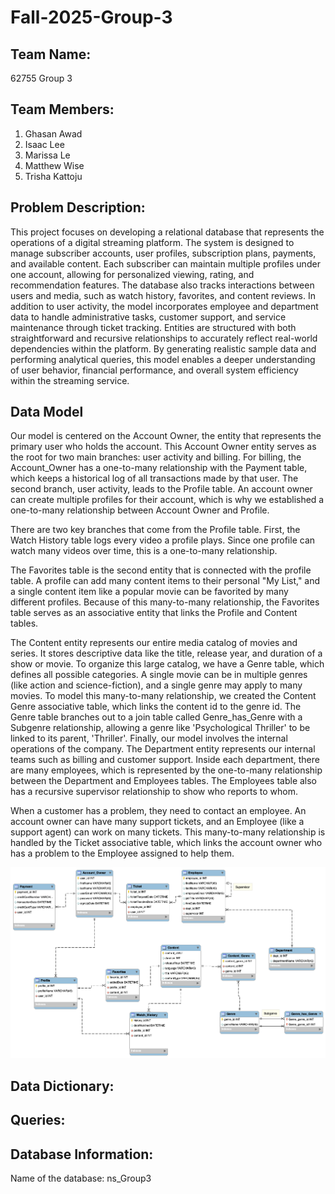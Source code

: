 # Fall-2025-Group-3

## Team Name:
62755 Group 3

## Team Members:
1. Ghasan Awad
2. Isaac Lee
3. Marissa Le
4. Matthew Wise
5. Trisha Kattoju

## Problem Description:
This project focuses on developing a relational database that represents the operations of a digital streaming platform. The system is designed to manage subscriber accounts, user profiles, subscription plans, payments, and available content. Each subscriber can maintain multiple profiles under one account, allowing for personalized viewing, rating, and recommendation features. The database also tracks interactions between users and media, such as watch history, favorites, and content reviews. In addition to user activity, the model incorporates employee and department data to handle administrative tasks, customer support, and service maintenance through ticket tracking. Entities are structured with both straightforward and recursive relationships to accurately reflect real-world dependencies within the platform. By generating realistic sample data and performing analytical queries, this model enables a deeper understanding of user behavior, financial performance, and overall system efficiency within the streaming service.

## Data Model
Our model is centered on the Account Owner, the entity that represents the primary user who holds the account. This Account Owner entity serves as the root for two main branches: user activity and billing. For billing, the Account_Owner has a one-to-many relationship with the Payment table, which keeps a historical log of all transactions made by that user. The second branch, user activity, leads to the Profile table. An account owner can create multiple profiles for their account, which is why we established a one-to-many relationship between Account Owner and Profile.

There are two key branches that come from the Profile table. First, the Watch History table logs every video a profile plays. Since one profile can watch many videos over time, this is a one-to-many relationship.

The Favorites table is the second entity that is connected with the profile table. A profile can add many content items to their personal "My List," and a single content item like a popular movie can be favorited by many different profiles. Because of this many-to-many relationship, the Favorites table serves as an associative entity that links the Profile and Content tables.

The Content entity represents our entire media catalog of movies and series. It stores descriptive data like the title, release year, and duration of a show or movie. To organize this large catalog, we have a Genre table, which defines all possible categories. A single movie can be in multiple genres (like action and science-fiction), and a single genre may apply to many movies. To model this many-to-many relationship, we created the Content Genre associative table, which links the content id to the genre id. The Genre table branches out to a join table called Genre_has_Genre with a Subgenre relationship,  allowing a genre like 'Psychological Thriller' to be linked to its parent, 'Thriller'.
Finally, our model involves the internal operations of the company. The Department entity represents our internal teams such as billing and customer support. Inside each department, there are many employees, which is represented by the one-to-many relationship between the Department and Employees tables. The Employees table also has a recursive supervisor relationship to show who reports to whom.

When a customer has a problem, they need to contact an employee. An account owner can have many support tickets, and an Employee (like a support agent) can work on many tickets. This many-to-many relationship is handled by the Ticket associative table, which links the account owner who has a problem to the Employee assigned to help them.

![ERD Diagram](Group3model.png)

## Data Dictionary:

## Queries:

## Database Information:
Name of the database: ns_Group3
